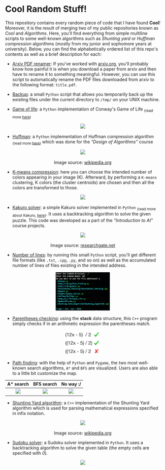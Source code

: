 # Cool Random Stuff!

This repository contains every random piece of code that I have found **Cool**! Moreover, it is the result of merging two of my public repositories known as *Cool* and *Algorithms*. Here, you'll find everything from simple multiline scripts to some well-known algorithms such as *Shunting yard* or *Huffman compression* algorithms (mostly from my junior and sophomore years at university). Below, you can find the alphabetically ordered list of this repo's contents as well as a brief description for each:

* [Arxiv PDF renamer](/arxiv_pdf_renamer.py): If you've worked with [arxiv.org](https://arxiv.org/), you'll probably know how painful it is when you download a paper from arxiv and then have to rename it to something meaningful. However, you can use this script to automatically rename the PDF files downloaded from arxiv to the following format: `title.pdf`.

* [Backup](/Backup.py): a small `Python` script that allows you temporarily back up the existing files under the current directory to `/tmp/` on your UNIX machine.


* [Game of life](/Game_of_Life/): a `Python` implementation of Conway's Game of Life <sub>(read more [here](!https://en.wikipedia.org/wiki/Conway%27s_Game_of_Life))</sub>

<p align=center>
<img src="./Game_of_Life/Game_of_Life.gif" width=50%>
</p>


* [Huffman](/Huffman/): a `Python` implementation of Huffman compression algorithm <sub>(read more [here](!https://en.wikipedia.org/wiki/Huffman_coding))</sub> which was done for the *"Design of Algorithms"* course

<p align=center>
<img src="https://upload.wikimedia.org/wikipedia/commons/thumb/8/82/Huffman_tree_2.svg/330px-Huffman_tree_2.svg.png" width=50%>
</p>
<p align=center>Image source: <a href=https://en.wikipedia.org/wiki/Huffman_coding>wikipedia.org</a>


* [K-means compression](/K-means_Compression/): here you can choose the intended number of colors appearing in your image (K). Afterward, by performing a `K-means` clustering, K colors (the cluster centroids) are chosen and then all the colors are transformed to those.

<p align=center>
<img src="./K-means_Compression/Examples/Colorful_21.jpg" width=75%>
</p>


* [Kakuro solver](/Kakuro.py): a simple Kakuro solver implemented in `Python` <sub>(read more about Kakuro, [here](!https://en.wikipedia.org/wiki/Kakuro))</sub>. It uses a backtracking algorithm to solve the given puzzle. This code was developed as a part of the *"Introduction to AI"* course projects.

<p align=center>
<img src="https://www.researchgate.net/profile/Wiktor-Daniec/publication/344417396/figure/fig1/AS:941152291266561@1601399600326/Sample-kakuro-problem-of-size-5x5-with-its-unique-solution_W640.jpg" width=50%>
</p>
<p align=center>Image source: <a href=https://www.researchgate.net/publication/344417396_Solving_Kakuro_Problems_using_Recurrent_Relational_Networks>researchgate.net</a>


* [Number of lines](/NumberOfLines.py): by running this small `Python` script, you'll get different file formats (like `.txt`, `.cpp`, `.py`, and so on) as well as the accumulated number of lines of files existing in the intended address.

<p align=center>
<img src="./figures/backup_output_example.png" width=35%>
</p>


* [Parentheses checking](/Parentheses_Checking/): using the **stack** data structure, this `C++` program simply checks if in an arithmetic expression the parentheses match.

<p align=center>
<img src="./Parentheses_Checking/intuitive_example.png" width=25%>
</p>

* [Path finding](/Path_Finding/): with the help of `Python` and `Pygame`, the two most well-known search algorithms, `A*` and `BFS` are visualized. Users are also able to a little bit customize the map.

A* search | BFS search | No way :/
:---:|:---:|:---:
<img src="./Path_Finding/Path_found.gif" width=95%> | <img src="./Path_Finding/BFS_found.gif" width=95%> | <img src="./Path_Finding/Path_not_found.gif">

* [Shunting Yard algorithm](/Shunting_Yard_Algorithm/): a `C++` implementation of the Shunting Yard algorithm which is used for parsing mathematical expressions specified in infix notation.

<p align=center>
<img src="https://upload.wikimedia.org/wikipedia/commons/thumb/2/24/Shunting_yard.svg/1000px-Shunting_yard.svg.png" width=50%>
</p>
<p align=center>Image source: <a href=https://en.wikipedia.org/wiki/Shunting_yard_algorithm>wikipedia.org</a>

* [Sudoku solver](/Sudoku/): a Sudoku solver implemented in `Python`. It uses a backtracking algorithm to solve the given table (the empty cells are specified with *0*).

<p align=center>
<img src="./Sudoku/Sudoku.gif" width=50%>
</p>

